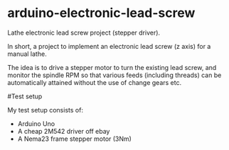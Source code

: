 # arduino-electronic-lead-screw
Lathe electronic lead screw project (stepper driver).

In short, a project to implement an electronic lead screw (z axis) for a 
manual lathe.

The idea is to drive a stepper motor to turn the existing lead screw, 
and monitor the spindle RPM so that various feeds (including threads) 
can be automatically attained without the use of change gears etc. 


#Test setup

My test setup consists of:
* Arduino Uno
* A cheap 2M542 driver off ebay
* A Nema23 frame stepper motor (3Nm)



